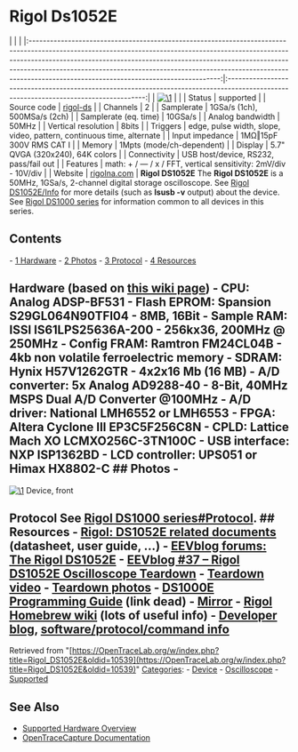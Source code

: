 # Rigol Ds1052E

| | | |:-----------------------------------------------------------------------------------------------------------------------------------------------------------------------------------------------------------------------------------------------------------------------------------------------------------------------------------------------------------------------------:|:-------------------------------------------------------------------------------------------------------------------------------------:| | [![\1](../../assets/hardware/general/\2)](./File:Rigol_DS1052E.png.html) | | | Status | supported | | Source code | [rigol-ds](http://github.com/OpenTraceLab/?p=OpenTraceCapture.git;a=tree;f=src/hardware/rigol-ds) | | Channels | 2 | | Samplerate | 1GSa/s (1ch), 500MSa/s (2ch) | | Samplerate (eq. time) | 10GSa/s | | Analog bandwidth | 50MHz | | Vertical resolution | 8bits | | Triggers | edge, pulse width, slope, video, pattern, continuous time, alternate | | Input impedance | 1MΩ‖15pF 300V RMS CAT I | | Memory | 1Mpts (mode/ch-dependent) | | Display | 5.7" QVGA (320x240), 64K colors | | Connectivity | USB host/device, RS232, pass/fail out | | Features | math: + / — / x / FFT, vertical sensitivity: 2mV/div - 10V/div | | Website | [rigolna.com](http://www.rigolna.com/products/digital-oscilloscopes/ds1000e/ds1052e/) | **Rigol DS1052E** The **Rigol DS1052E** is a 50MHz, 1GSa/s, 2-channel digital storage oscilloscope. See [Rigol DS1052E/Info](Rigol_DS1052E/Info.html "Rigol DS1052E/Info") for more details (such as **lsusb -v** output) about the device. See [Rigol DS1000 series](Rigol_DS1000_series.html "Rigol DS1000 series") for information common to all devices in this series. 
## Contents 
\- [1 Hardware](Rigol_DS1052E.html#Hardware) \- [2 Photos](Rigol_DS1052E.html#Photos) \- [3 Protocol](Rigol_DS1052E.html#Protocol) \- [4 Resources](Rigol_DS1052E.html#Resources) 
## Hardware (based on [this wiki page](http://rigol.codenaschen.de/index.php/General_Information/Hardware)) \- **CPU**: Analog ADSP-BF531 \- **Flash EPROM**: Spansion S29GL064N90TFI04 - 8MB, 16Bit \- **Sample RAM**: ISSI IS61LPS25636A-200 - 256kx36, 200MHz @ 250MHz \- **Config FRAM**: Ramtron FM24CL04B - 4kb non volatile ferroelectric memory \- **SDRAM**: Hynix H57V1262GTR - 4x2x16 Mb (16 MB) \- **A/D converter**: 5x Analog AD9288-40 - 8-Bit, 40MHz MSPS Dual A/D Converter @100MHz \- **A/D driver**: National LMH6552 or LMH6553 \- **FPGA**: Altera Cyclone III EP3C5F256C8N \- **CPLD**: Lattice Mach XO LCMXO256C-3TN100C \- **USB interface**: NXP ISP1362BD \- **LCD controller**: UPS051 or Himax HX8802-C ## Photos \- 
[![\1](../../assets/hardware/general/\2)](./File:Rigol_DS1052E.png.html)
Device, front
## Protocol See [Rigol DS1000 series#Protocol](Rigol_DS1000_series.html#Protocol "Rigol DS1000 series"). ## Resources \- [Rigol: DS1052E related documents](http://www.rigolna.com/products/digital-oscilloscopes/ds1000e/ds1052e/) (datasheet, user guide, ...) \- [EEVblog forums: The Rigol DS1052E](http://www.eevblog.com/forum/general-chat/the-rigol-ds1052e/) \- [EEVblog #37 – Rigol DS1052E Oscilloscope Teardown](http://www.eevblog.com/2009/10/12/eevblog-37-rigol-ds1052e-oscilloscope-teardown/) \- [Teardown video](https://www.youtube.com/watch?v=sO5iGwHpmHc) \- [Teardown photos](https://www.flickr.com/photos/eevblog/sets/72157626631896579/) \- [DS1000E Programming Guide](http://www.rigolna.com/pdfs/Programming_Guides/DS1000E_Programming_Guide.pdf) (link dead) \- [Mirror](http://www.dgkelectronics.com/storage/code/RigolScope/DS1000E_Programming_Guide.pdf) \- [Rigol Homebrew wiki](http://rigol.codenaschen.de/index.php/Main_Page) (lots of useful info) \- [Developer blog](http://codenaschen.de/tichyblog/), [software/protocol/command info](http://rigol.codenaschen.de/index.php/General_Information/Software)
Retrieved from "[https://OpenTraceLab.org/w/index.php?title=Rigol_DS1052E&oldid=10539](https://OpenTraceLab.org/w/index.php?title=Rigol_DS1052E&oldid=10539)" 
[Categories](specialcategories-specialcategories.md): \- [Device](./Category:Device.html "Category:Device") \- [Oscilloscope](./Category:Oscilloscope.html "Category:Oscilloscope") \- [Supported](./Category:Supported.html "Category:Supported")

## See Also
- [Supported Hardware Overview](../supported-hardware.md)
- [OpenTraceCapture Documentation](../../opentracecapture/overview.md)
